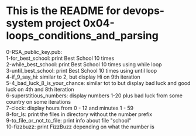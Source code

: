 # This is the README for devops-system project 0x04-loops_conditions_and_parsing
0-RSA_public_key.pub:      
1-for_best_school: print Best School 10 times      
2-while_best_school: print Best School 10 times using while loop    
3-until_best_school: print Best School 10 times using until loop    
4-if_9_say_hi: similar to 2, but display Hi on 9th iteration     
5-4_bad_luck_8_is_your_chance: similar tot to but display bad luck and good luck on 4th and 8th iteration     
6-superstitious_numbers: display numbers 1-20 plus bad luck from some country on some iterations     
7-clock: display hours from 0 - 12 and minutes 1 - 59      
8-for_ls: print the files in directory without the number prefix      
9-to_file_or_not_to_file: print info about file "school"      
10-fizzbuzz: print FizzBuzz depending on what the number is
